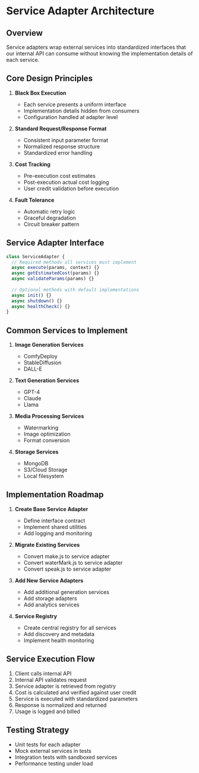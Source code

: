 # Service Adapter Architecture

## Overview
Service adapters wrap external services into standardized interfaces that our internal API can consume without knowing the implementation details of each service.

## Core Design Principles

1. **Black Box Execution**
   - Each service presents a uniform interface
   - Implementation details hidden from consumers
   - Configuration handled at adapter level

2. **Standard Request/Response Format**
   - Consistent input parameter format
   - Normalized response structure
   - Standardized error handling

3. **Cost Tracking**
   - Pre-execution cost estimates
   - Post-execution actual cost logging
   - User credit validation before execution

4. **Fault Tolerance**
   - Automatic retry logic
   - Graceful degradation
   - Circuit breaker pattern

## Service Adapter Interface

```javascript
class ServiceAdapter {
  // Required methods all services must implement
  async execute(params, context) {}
  async getEstimatedCost(params) {}
  async validateParams(params) {}
  
  // Optional methods with default implementations
  async init() {}
  async shutdown() {}
  async healthCheck() {}
}
```

## Common Services to Implement

1. **Image Generation Services**
   - ComfyDeploy
   - StableDiffusion
   - DALL-E

2. **Text Generation Services**
   - GPT-4
   - Claude
   - Llama

3. **Media Processing Services**
   - Watermarking
   - Image optimization
   - Format conversion

4. **Storage Services**
   - MongoDB
   - S3/Cloud Storage
   - Local filesystem

## Implementation Roadmap

1. **Create Base Service Adapter**
   - Define interface contract
   - Implement shared utilities
   - Add logging and monitoring

2. **Migrate Existing Services**
   - Convert make.js to service adapter
   - Convert waterMark.js to service adapter
   - Convert speak.js to service adapter

3. **Add New Service Adapters**
   - Add additional generation services
   - Add storage adapters
   - Add analytics services

4. **Service Registry**
   - Create central registry for all services
   - Add discovery and metadata
   - Implement health monitoring

## Service Execution Flow

1. Client calls internal API
2. Internal API validates request
3. Service adapter is retrieved from registry
4. Cost is calculated and verified against user credit
5. Service is executed with standardized parameters
6. Response is normalized and returned
7. Usage is logged and billed

## Testing Strategy

- Unit tests for each adapter
- Mock external services in tests
- Integration tests with sandboxed services
- Performance testing under load 